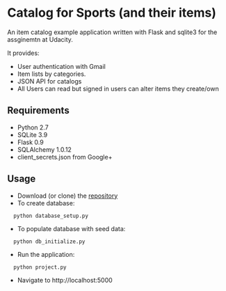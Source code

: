 # Catalog for Sports (and their items)
An item catalog example application written with Flask and sqlite3 for the assginemtn at Udacity.

It provides:
* User authentication with Gmail
* Item lists by categories.
* JSON API for catalogs
* All Users can read but signed in users can alter items they create/own

## Requirements
* Python 2.7
* SQLite 3.9
* Flask 0.9
* SQLAlchemy 1.0.12
* client_secrets.json from Google+

## Usage
* Download (or clone) the [repository](https://github.com/sbagdat/catalogr)
* To create database:
```
  python database_setup.py
```
* To populate database with seed data:
```
  python db_initialize.py
```
* Run the application:
```
  python project.py
```
* Navigate to http://localhost:5000
